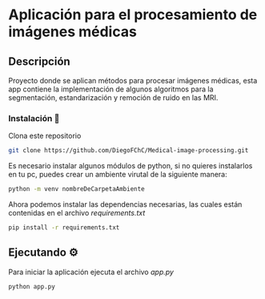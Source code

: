 # Aplicación para el procesamiento de imágenes médicas

## Descripción

Proyecto donde se aplican métodos para procesar imágenes médicas, esta app contiene la implementación de algunos algoritmos para la segmentación, estandarización y remoción de ruido en las MRI.

### Instalación 🔧

Clona este repositorio

```bash
git clone https://github.com/DiegoFChC/Medical-image-processing.git
```
Es necesario instalar algunos módulos de python, si no quieres instalarlos en tu pc, puedes crear un ambiente virutal de la siguiente manera:

```bash
python -m venv nombreDeCarpetaAmbiente
```
Ahora podemos instalar las dependencias necesarias, las cuales están contenidas en el archivo *requirements.txt*

```bash
pip install -r requirements.txt
```
## Ejecutando ⚙️

Para iniciar la aplicación ejecuta el archivo *app.py*

```bash
python app.py
```
